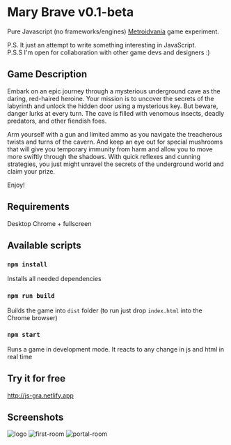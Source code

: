 # Mary Brave v0.1-beta
Pure Javascript (no frameworks/engines) [Metroidvania](https://en.wikipedia.org/wiki/Metroidvania) game experiment.

P.S. It just an attempt to write something interesting in JavaScript.\
P.S.S I'm open for collaboration with other game devs and designers :)

## Game Description
Embark on an epic journey through a mysterious underground cave as the daring, red-haired heroine. Your mission is to uncover the secrets of the labyrinth and unlock the hidden door using a mysterious key. But beware, danger lurks at every turn. The cave is filled with venomous insects, deadly predators, and other fiendish foes.

Arm yourself with a gun and limited ammo as you navigate the treacherous twists and turns of the cavern. And keep an eye out for special mushrooms that will give you temporary immunity from harm and allow you to move more swiftly through the shadows. With quick reflexes and cunning strategies, you just might unravel the secrets of the underground world and claim your prize.

Enjoy!

## Requirements
Desktop Chrome + fullscreen

## Available scripts

### `npm install`
Installs all needed dependencies

### `npm run build`
Builds the game into `dist` folder (to run just drop `index.html` into the Chrome browser)

### `npm start`
Runs a game in development mode. It reacts to any change in js and html in real time

## Try it for free
http://js-gra.netlify.app

## Screenshots
![logo](https://github.com/tmptrash/gra/blob/main/screenshots/logo.png)
![first-room](https://github.com/tmptrash/gra/blob/main/screenshots/room.png)
![portal-room](https://github.com/tmptrash/gra/blob/main/screenshots/portal.png)
